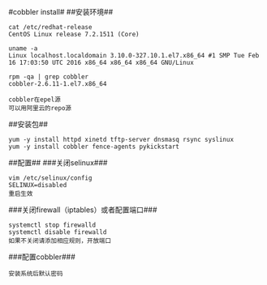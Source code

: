 #cobbler install#
##安装环境##
```
cat /etc/redhat-release
CentOS Linux release 7.2.1511 (Core)

uname -a
Linux localhost.localdomain 3.10.0-327.10.1.el7.x86_64 #1 SMP Tue Feb 16 17:03:50 UTC 2016 x86_64 x86_64 x86_64 GNU/Linux

rpm -qa | grep cobbler
cobbler-2.6.11-1.el7.x86_64

cobbler在epel源
可以用阿里云的repo源
```
##安装包##
```
yum -y install httpd xinetd tftp-server dnsmasq rsync syslinux
yum -y install cobbler fence-agents pykickstart
```
##配置##
###关闭selinux###
```
vim /etc/selinux/config
SELINUX=disabled
重启生效
```
###关闭firewall（iptables）或者配置端口###
```
systemctl stop firewalld
systemctl disable firewalld
如果不关闭请添加相应规则，开放端口
```
###配置cobbler###
```
安装系统后默认密码
```